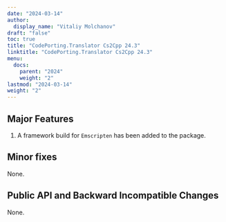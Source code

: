 ```yaml
---
date: "2024-03-14"
author:
  display_name: "Vitaliy Molchanov"
draft: "false"
toc: true
title: "CodePorting.Translator Cs2Cpp 24.3"
linktitle: "CodePorting.Translator Cs2Cpp 24.3"
menu:
  docs:
    parent: "2024"
    weight: "2"
lastmod: "2024-03-14"
weight: "2"
---
```


## Major Features ##

1. A framework build for `Emscripten` has been added to the package.

## Minor fixes ##

None.

## Public API and Backward Incompatible Changes ##

None.
